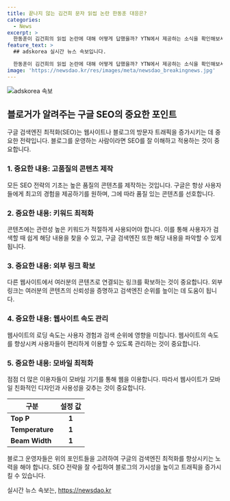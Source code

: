 ```yaml
---
title: 끝나지 않는 김건희 문자 읽씹 논란 한동훈 대응은?
categories:
  - News
excerpt: >
  한동훈이 김건희의 읽씹 논란에 대해 어떻게 답했을까? YTN에서 제공하는 소식을 확인해보세요.
feature_text: >
  ## adskorea 실시간 뉴스 속보입니다.

  한동훈이 김건희의 읽씹 논란에 대해 어떻게 답했을까? YTN에서 제공하는 소식을 확인해보세요.
image: 'https://newsdao.kr/res/images/meta/newsdao_breakingnews.jpg'
---
```


<p><img src="https://newsdao.kr/res/images/meta/newsdao_breakingnews.jpg" alt="adskorea 속보" /></p>

<h2 data-ke-size="size26">블로거가 알려주는 구글 SEO의 중요한 포인트</h2>

<p data-ke-size="size16">구글 검색엔진 최적화(SEO)는 웹사이트나 블로그의 방문자 트래픽을 증가시키는 데 중요한 전략입니다. 블로그를 운영하는 사람이라면 SEO를 잘 이해하고 적용하는 것이 중요합니다.</p>

<h3>1. 중요한 내용: 고품질의 콘텐츠 제작</h3>

<p data-ke-size="size16">모든 SEO 전략의 기초는 높은 품질의 콘텐츠를 제작하는 것입니다. 구글은 항상 사용자들에게 최고의 경험을 제공하기를 원하며, 그에 따라 품질 있는 콘텐츠를 선호합니다.</p>

<h3>2. 중요한 내용: 키워드 최적화</h3>

<p data-ke-size="size16">콘텐츠에는 관련성 높은 키워드가 적절하게 사용되어야 합니다. 이를 통해 사용자가 검색할 때 쉽게 해당 내용을 찾을 수 있고, 구글 검색엔진 또한 해당 내용을 파악할 수 있게 됩니다.</p>

<h3>3. 중요한 내용: 외부 링크 확보</h3>

<p data-ke-size="size16">다른 웹사이트에서 여러분의 콘텐츠로 연결되는 링크를 확보하는 것이 중요합니다. 외부 링크는 여러분의 콘텐츠의 신뢰성을 증명하고 검색엔진 순위를 높이는 데 도움이 됩니다.</p>

<h3>4. 중요한 내용: 웹사이트 속도 관리</h3>

<p data-ke-size="size16">웹사이트의 로딩 속도는 사용자 경험과 검색 순위에 영향을 미칩니다. 웹사이트의 속도를 향상시켜 사용자들이 편리하게 이용할 수 있도록 관리하는 것이 중요합니다.</p>

<h3>5. 중요한 내용: 모바일 최적화</h3>

<p data-ke-size="size16">점점 더 많은 이용자들이 모바일 기기를 통해 웹을 이용합니다. 따라서 웹사이트가 모바일 친화적인 디자인과 사용성을 갖추는 것이 중요합니다.</p>

<table>
    <thead>
        <tr>
            <th>구분</th>
            <th>설정 값</th>
        </tr>
    </thead>
    <tbody>
        <tr>
            <td><b>Top P</b></td>
            <td style="text-align: center; height: 17px;"><b>1</b></td>
        </tr>
        <tr>
            <td><b>Temperature</b></td>
            <td style="text-align: center; height: 17px;"><b>1</b></td>
        </tr>
        <tr>
            <td><b>Beam Width</b></td>
            <td style="text-align: center; height: 17px;"><b>1</b></td>
        </tr>
    </tbody>
</table>

<p data-ke-size="size16">블로그 운영자들은 위의 포인트들을 고려하여 구글의 검색엔진 최적화를 향상시키는 노력을 해야 합니다. SEO 전략을 잘 수립하여 블로그의 가시성을 높이고 트래픽을 증가시킬 수 있습니다.</p>
실시간 뉴스 속보는, <a href="https://newsdao.kr" rel="dofollow">https://newsdao.kr</a>


